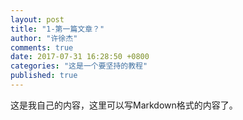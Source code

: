 ```yaml
---
layout: post
title: "1-第一篇文章？"
author: "许徐杰"
comments: true
date: 2017-07-31 16:28:50 +0800
categories: "这是一个要坚持的教程"
published: true
---
```



这是我自己的内容，这里可以写Markdown格式的内容了。